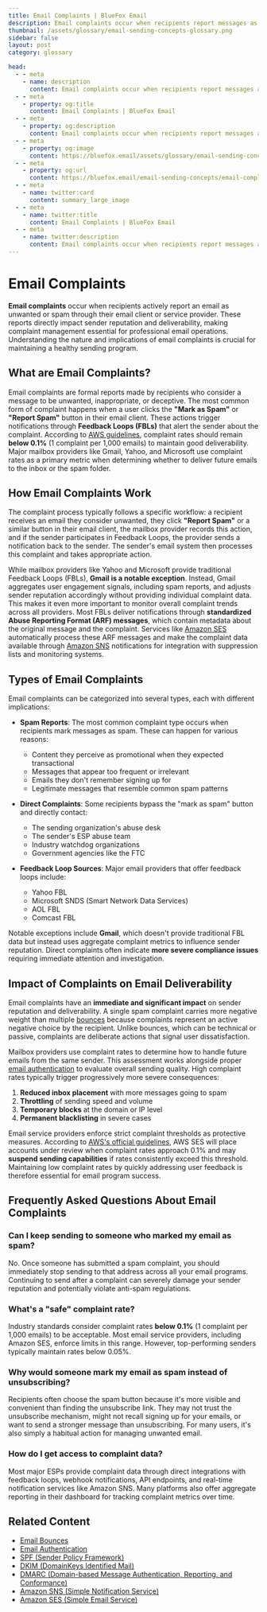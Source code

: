 ```yaml
---
title: Email Complaints | BlueFox Email
description: Email complaints occur when recipients report messages as spam, triggering feedback loops and potentially damaging sender reputation if not properly managed.
thumbnail: /assets/glossary/email-sending-concepts-glossary.png
sidebar: false
layout: post
category: glossary

head:
  - - meta
    - name: description
      content: Email complaints occur when recipients report messages as spam, triggering feedback loops and potentially damaging sender reputation if not properly managed.
  - - meta
    - property: og:title
      content: Email Complaints | BlueFox Email
  - - meta
    - property: og:description
      content: Email complaints occur when recipients report messages as spam, triggering feedback loops and potentially damaging sender reputation if not properly managed.
  - - meta
    - property: og:image
      content: https://bluefox.email/assets/glossary/email-sending-concepts-glossary.png
  - - meta
    - property: og:url
      content: https://bluefox.email/email-sending-concepts/email-complaints
  - - meta
    - name: twitter:card
      content: summary_large_image
  - - meta
    - name: twitter:title
      content: Email Complaints | BlueFox Email
  - - meta
    - name: twitter:description
      content: Email complaints occur when recipients report messages as spam, triggering feedback loops and potentially damaging sender reputation if not properly managed.
---
```


# Email Complaints

**Email complaints** occur when recipients actively report an email as unwanted or spam through their email client or service provider. These reports directly impact sender reputation and deliverability, making complaint management essential for professional email operations. Understanding the nature and implications of email complaints is crucial for maintaining a healthy sending program.

## What are Email Complaints?

Email complaints are formal reports made by recipients who consider a message to be unwanted, inappropriate, or deceptive. The most common form of complaint happens when a user clicks the **"Mark as Spam"** or **"Report Spam"** button in their email client. These actions trigger notifications through **Feedback Loops (FBLs)** that alert the sender about the complaint. According to [AWS guidelines](https://docs.aws.amazon.com/ses/latest/dg/reputationdashboardmessages.html#calculate-complaint), complaint rates should remain **below 0.1%** (1 complaint per 1,000 emails) to maintain good deliverability. Major mailbox providers like Gmail, Yahoo, and Microsoft use complaint rates as a primary metric when determining whether to deliver future emails to the inbox or the spam folder.

## How Email Complaints Work

The complaint process typically follows a specific workflow: a recipient receives an email they consider unwanted, they click **"Report Spam"** or a similar button in their email client, the mailbox provider records this action, and if the sender participates in Feedback Loops, the provider sends a notification back to the sender. The sender's email system then processes this complaint and takes appropriate action.

While mailbox providers like Yahoo and Microsoft provide traditional Feedback Loops (FBLs), **Gmail is a notable exception**. Instead, Gmail aggregates user engagement signals, including spam reports, and adjusts sender reputation accordingly without providing individual complaint data. This makes it even more important to monitor overall complaint trends across all providers. Most FBLs deliver notifications through **standardized Abuse Reporting Format (ARF) messages**, which contain metadata about the original message and the complaint. Services like [Amazon SES](/aws-concepts/aws-ses) automatically process these ARF messages and make the complaint data available through [Amazon SNS](/aws-concepts/aws-sns) notifications for integration with suppression lists and monitoring systems.

## Types of Email Complaints

Email complaints can be categorized into several types, each with different implications:

- **Spam Reports**: The most common complaint type occurs when recipients mark messages as spam. These can happen for various reasons:

  - Content they perceive as promotional when they expected transactional
  - Messages that appear too frequent or irrelevant
  - Emails they don't remember signing up for
  - Legitimate messages that resemble common spam patterns

- **Direct Complaints**: Some recipients bypass the "mark as spam" button and directly contact:

  - The sending organization's abuse desk
  - The sender's ESP abuse team
  - Industry watchdog organizations
  - Government agencies like the FTC

- **Feedback Loop Sources**: Major email providers that offer feedback loops include:
  - Yahoo FBL
  - Microsoft SNDS (Smart Network Data Services)
  - AOL FBL
  - Comcast FBL

Notable exceptions include **Gmail**, which doesn't provide traditional FBL data but instead uses aggregate complaint metrics to influence sender reputation. Direct complaints often indicate **more severe compliance issues** requiring immediate attention and investigation.

## Impact of Complaints on Email Deliverability

Email complaints have an **immediate and significant impact** on sender reputation and deliverability. A single spam complaint carries more negative weight than multiple [bounces](/email-sending-concepts/bounce) because complaints represent an active negative choice by the recipient. Unlike bounces, which can be technical or passive, complaints are deliberate actions that signal user dissatisfaction.

Mailbox providers use complaint rates to determine how to handle future emails from the same sender. This assessment works alongside proper [email authentication](/email-sending-concepts/email-authentication) to evaluate overall sending quality. High complaint rates typically trigger progressively more severe consequences:

1. **Reduced inbox placement** with more messages going to spam
2. **Throttling** of sending speed and volume
3. **Temporary blocks** at the domain or IP level
4. **Permanent blacklisting** in severe cases

Email service providers enforce strict complaint thresholds as protective measures. According to [AWS's official guidelines](https://docs.aws.amazon.com/ses/latest/dg/reputationdashboardmessages.html#calculate-complaint), AWS SES will place accounts under review when complaint rates approach 0.1% and may **suspend sending capabilities** if rates consistently exceed this threshold. Maintaining low complaint rates by quickly addressing user feedback is therefore essential for email program success.

## Frequently Asked Questions About Email Complaints

### Can I keep sending to someone who marked my email as spam?

No. Once someone has submitted a spam complaint, you should immediately stop sending to that address across all your email programs. Continuing to send after a complaint can severely damage your sender reputation and potentially violate anti-spam regulations.

### What's a "safe" complaint rate?

Industry standards consider complaint rates **below 0.1%** (1 complaint per 1,000 emails) to be acceptable. Most email service providers, including Amazon SES, enforce limits in this range. However, top-performing senders typically maintain rates below 0.05%.

### Why would someone mark my email as spam instead of unsubscribing?

Recipients often choose the spam button because it's more visible and convenient than finding the unsubscribe link. They may not trust the unsubscribe mechanism, might not recall signing up for your emails, or want to send a stronger message than unsubscribing. For many users, it's also simply a habitual action for managing unwanted email.

### How do I get access to complaint data?

Most major ESPs provide complaint data through direct integrations with feedback loops, webhook notifications, API endpoints, and real-time notification services like Amazon SNS. Many platforms also offer aggregate reporting in their dashboard for tracking complaint metrics over time.

## Related Content

- [Email Bounces](/email-sending-concepts/bounce)
- [Email Authentication](/email-sending-concepts/email-authentication)
- [SPF (Sender Policy Framework)](/email-sending-concepts/spf)
- [DKIM (DomainKeys Identified Mail)](/email-sending-concepts/dkim)
- [DMARC (Domain-based Message Authentication, Reporting, and Conformance)](/email-sending-concepts/dmarc)
- [Amazon SNS (Simple Notification Service)](/aws-concepts/aws-sns)
- [Amazon SES (Simple Email Service)](/aws-concepts/aws-ses)

<GlossaryCTA />
